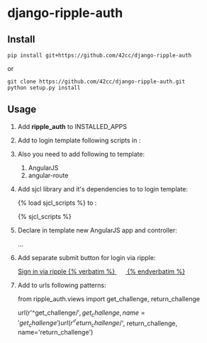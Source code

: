 django-ripple-auth
==================

Install
-------

    pip install git+https://github.com/42cc/django-ripple-auth
or

    git clone https://github.com/42cc/django-ripple-auth.git
    python setup.py install

Usage
-----

1. Add **ripple_auth** to INSTALLED_APPS
2. Add to login template following scripts in <head>:


    <script src="{% static 'js/app/app.js' %}"></script>
    <script src="{% static 'js/app/login.js' %}"></script>
    <script src="{% static 'js/app/id.js' %}"></script>
    <script src="{% static 'js/app/oldblob.js' %}"></script>
    <script src="{% static 'js/app/tracker.js' %}"></script>
    <script src="{% static 'js/app/async.js' %}"></script>
    <script src="{% static 'js/app/challenge.js' %}"></script>
    <script src="{% static 'js/verify_challenge/challenge_sign_params.js' %}"></script>
    <script src="{% static 'js/verify_challenge/verify_challenge.js' %}"></script>
    <script src="{% static 'js/config.js' %}"></script>
    
    
3. Also you need to add following to template:
    1. AngularJS
    2. angular-route
    
    
4. Add sjcl library and it's dependencies to to login template:


    {% load sjcl_scripts %}
to <head>:

    {% sjcl_scripts %}

5. Declare in template new AngularJS app and controller:


    <div ng-app="loginApp" class="row">
        <form ng-controller="LoginCtrl" action="">
            ...
        </form>
    </div>

6. Add separate submit button for login via ripple:


    <a rp-spinner="" ng-disabled="ajax_loading"
       ng-hide="twoFactor" ng-click="submitOldForm()" href="" id="ripple-login"
        class="btn btn-success btn-default">
      Sign in via ripple
      {% verbatim %}
        <img width="20px" ng-src="{{ ajax_loading == true && 'https://app.p2pay.com/img/throbber5.gif' || '/static/images/ripple.png' }}">
      {% endverbatim %}
    </a>

7. Add to urls following patterns:


    from ripple_auth.views import get_challenge, return_challenge

    url(r'^get_challenge/$', get_challenge, name='get_challenge')
    url(r'^return_challenge/$', return_challenge, name='return_challenge')